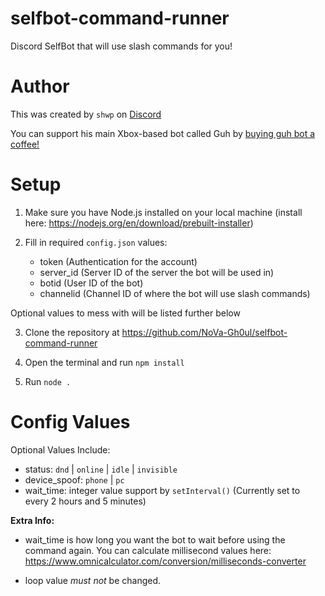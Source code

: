 # selfbot-command-runner
Discord SelfBot that will use slash commands for you!

# Author

This was created by `shwp` on [Discord](https://discord.com/users/1014174658179899503)

You can support his main Xbox-based bot called Guh by [buying guh bot a coffee!](https://buymeacoffee.com/guh_bot)

# Setup

1. Make sure you have Node.js installed on your local machine (install here: https://nodejs.org/en/download/prebuilt-installer)

2. Fill in required `config.json` values:
    - token (Authentication for the account)
    - server_id (Server ID of the server the bot will be used in)
    - botid (User ID of the bot)
    - channelid (Channel ID of where the bot will use slash commands)

Optional values to mess with will be listed further below

3. Clone the repository at https://github.com/NoVa-Gh0ul/selfbot-command-runner

4. Open the terminal and run `npm install`

5. Run `node .`

# Config Values

Optional Values Include:

- status: `dnd` | `online` | `idle` | `invisible`
- device_spoof: `phone` | `pc`
- wait_time: integer value support by `setInterval()` (Currently set to every 2 hours and 5 minutes)

**Extra Info:**

- wait_time is how long you want the bot to wait before using the command again. You can calculate millisecond values here: https://www.omnicalculator.com/conversion/milliseconds-converter

- loop value *must not* be changed.